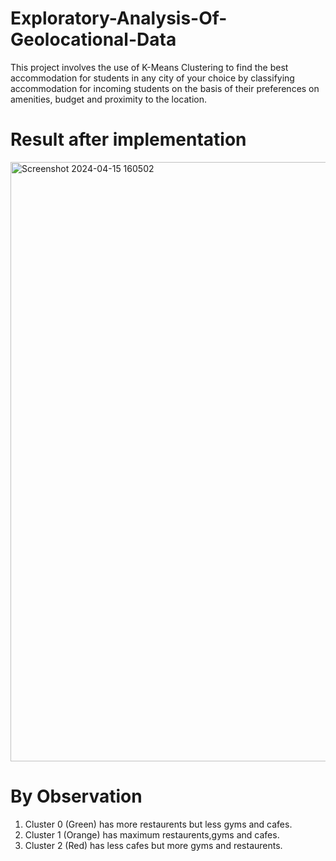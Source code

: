 # Exploratory-Analysis-Of-Geolocational-Data

This project involves the use of K-Means Clustering to find the best accommodation for students in any city of your choice by classifying accommodation for incoming students on the basis of their preferences on amenities, budget and proximity to the location.

# Result after implementation

<img width="959" alt="Screenshot 2024-04-15 160502" src="https://user-images.githubusercontent.com/64399192/179208455-7813e108-b0e6-45ad-96ad-679f3ad9c96f.png">

# By Observation

1. Cluster 0 (Green) has more restaurents but less gyms and cafes.
2. Cluster 1 (Orange) has maximum restaurents,gyms and cafes.
3. Cluster 2 (Red) has less cafes but more gyms and restaurents.
